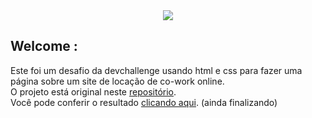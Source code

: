 <br />
<p align="center">
  <h3 align="center"Grab Login</h3>
  
  <div>
  <img src="https://user-images.githubusercontent.com/92443688/154102768-e231f42a-ca4a-4412-89a9-91c4338fb521.jpg">
  </div>
 <h2> Welcome :</h2>
  
  <div align="left">
  Este foi um desafio da devchallenge usando html e css para fazer uma página sobre um site de locação de co-work online.<br>
  O projeto está original neste <a href="https://github.com/lubomfim/work-plin">repositório</a>.<br>
Você pode conferir o resultado 
<a href="https://ythiago03.github.io/work-plin/" target="_blank">clicando aqui</a>.
  (ainda finalizando)
</div>
